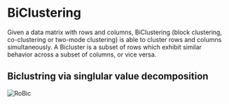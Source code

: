 # BiClustering

Given a data matrix with rows and columns, BiClustering (block clustering, co-clustering or two-mode clustering) is able to cluster rows and columns simultaneously. A Bicluster is a subset of rows which exhibit similar behavior across a subset of columns, or vice versa.

## Biclustring via singlular value decomposition

![RoBic](../img/robic_bicluster.png)